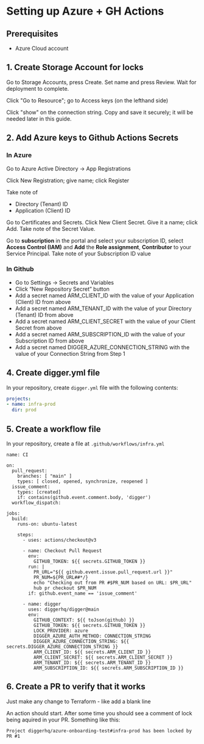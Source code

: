 # Setting up Azure + GH Actions

## Prerequisites

* Azure Cloud account

## 1. Create Storage Account for locks

Go to Storage Accounts, press Create. Set name and press Review. Wait for deployment to complete.

Click "Go to Resource"; go to Access keys (on the lefthand side)

Click "show" on the connection string. Copy and save it securely; it will be needed later in this guide.

## 2. Add Azure keys to Github Actions Secrets

### In Azure

Go to Azure Active Directory -> App Registrations

Click New Registration; give name; click Register

Take note of

* Directory (Tenant) ID
* Application (Client) ID

Go to Certificates and Secrets. Click New Client Secret. Give it a name; click Add. Take note of the Secret Value.

Go to **subscription** in the portal and select your subscription ID, select **Access Control (IAM)** and **Add** the **Role assignment**, **Contributor** to your Service Principal. Take note of your Subscription ID value

### In Github

* Go to Settings → Secrets and Variables
* Click “New Repository Secret” button
* Add a secret named ARM\_CLIENT\_ID with the value of your Application (Client) ID from above
* Add a secret named ARM\_TENANT\_ID with the value of your Directory (Tenant) ID from above
* Add a secret named ARM\_CLIENT\_SECRET with the value of your Client Secret from above
* Add a secret named ARM\_SUBSCRIPTION\_ID with the value of your Subscription ID from above
* Add a secret named DIGGER\_AZURE\_CONNECTION\_STRING with the value of your Connection String from Step 1

## 4. Create digger.yml file

In your repository, create `digger.yml` file with the following contents:

```yaml
projects:
- name: infra-prod
  dir: prod
```

## 5. Create a workflow file

In your repository, create a file at `.github/workflows/infra.yml`

```
name: CI

on:
  pull_request:
    branches: [ "main" ]
    types: [ closed, opened, synchronize, reopened ]
  issue_comment:
    types: [created]
    if: contains(github.event.comment.body, 'digger')
  workflow_dispatch:

jobs:
  build:
    runs-on: ubuntu-latest

    steps:
      - uses: actions/checkout@v3

      - name: Checkout Pull Request
        env:
          GITHUB_TOKEN: ${{ secrets.GITHUB_TOKEN }}
        run: |
          PR_URL="${{ github.event.issue.pull_request.url }}"
          PR_NUM=${PR_URL##*/}
          echo "Checking out from PR #$PR_NUM based on URL: $PR_URL"
          hub pr checkout $PR_NUM
        if: github.event_name == 'issue_comment'
    
      - name: digger
        uses: diggerhq/digger@main
        env:
          GITHUB_CONTEXT: ${{ toJson(github) }}
          GITHUB_TOKEN: ${{ secrets.GITHUB_TOKEN }}
          LOCK_PROVIDER: azure
          DIGGER_AZURE_AUTH_METHOD: CONNECTION_STRING
          DIGGER_AZURE_CONNECTION_STRING: ${{ secrets.DIGGER_AZURE_CONNECTION_STRING }}
          ARM_CLIENT_ID: ${{ secrets.ARM_CLIENT_ID }}
          ARM_CLIENT_SECRET: ${{ secrets.ARM_CLIENT_SECRET }}
          ARM_TENANT_ID: ${{ secrets.ARM_TENANT_ID }}
          ARM_SUBSCRIPTION_ID: ${{ secrets.ARM_SUBSCRIPTION_ID }}          
```

## 6. Create a PR to verify that it works

Just make any change to Terraform - like add a blank line

An action should start. After some time you should see a comment of lock being aquired in your PR. Something like this:

```
Project diggerhq/azure-onboarding-test#infra-prod has been locked by PR #1
```







